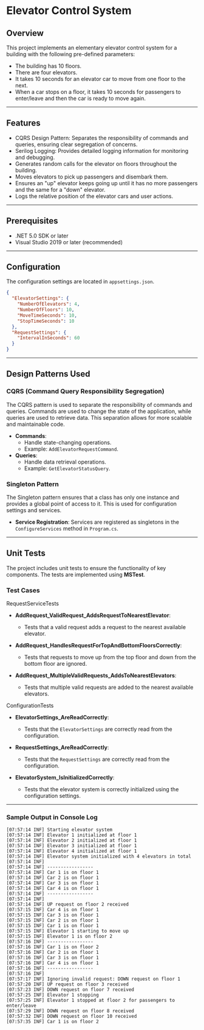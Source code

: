 # Elevator Control System

## Overview

This project implements an elementary elevator control system for a building with the following pre-defined parameters:
- The building has 10 floors.
- There are four elevators.
- It takes 10 seconds for an elevator car to move from one floor to the next.
- When a car stops on a floor, it takes 10 seconds for passengers to enter/leave and then the car is ready to move again.

---
## Features
- CQRS Design Pattern: Separates the responsibility of commands and queries, ensuring clear segregation of concerns.
- Serilog Logging: Provides detailed logging information for monitoring and debugging.
- Generates random calls for the elevator on floors throughout the building.
- Moves elevators to pick up passengers and disembark them.
- Ensures an "up" elevator keeps going up until it has no more passengers and the same for a "down" elevator.
- Logs the relative position of the elevator cars and user actions.
---

## Prerequisites

- .NET 5.0 SDK or later
- Visual Studio 2019 or later (recommended)
---

## Configuration

The configuration settings are located in `appsettings.json`.

```json
{
  "ElevatorSettings": {
    "NumberOfElevators": 4,
    "NumberOfFloors": 10,
    "MoveTimeSeconds": 10,
    "StopTimeSeconds": 10
  },
  "RequestSettings": {
    "IntervalInSeconds": 60
  }
}
```
---

## Design Patterns Used

### CQRS (Command Query Responsibility Segregation)

The CQRS pattern is used to separate the responsibility of commands and queries. Commands are used to change the state of the application, while queries are used to retrieve data. This separation allows for more scalable and maintainable code.

- **Commands**:
    - Handle state-changing operations.
    - Example: `AddElevatorRequestCommand`.
- **Queries**:
    - Handle data retrieval operations.
    - Example: `GetElevatorStatusQuery`.

### Singleton Pattern

The Singleton pattern ensures that a class has only one instance and provides a global point of access to it. This is used for configuration settings and services.

- **Service Registration**: Services are registered as singletons in the `ConfigureServices` method in `Program.cs`.

---

## Unit Tests

The project includes unit tests to ensure the functionality of key components. The tests are implemented using **MSTest**.

### Test Cases

RequestServiceTests

- **AddRequest_ValidRequest_AddsRequestToNearestElevator**:
  - Tests that a valid request adds a request to the nearest available elevator.

- **AddRequest_HandlesRequestForTopAndBottomFloorsCorrectly**:
  - Tests that requests to move up from the top floor and down from the bottom floor are ignored.

- **AddRequest_MultipleValidRequests_AddsToNearestElevators**:
  - Tests that multiple valid requests are added to the nearest available elevators.

ConfigurationTests

- **ElevatorSettings_AreReadCorrectly**:
  - Tests that the `ElevatorSettings` are correctly read from the configuration.

- **RequestSettings_AreReadCorrectly**:
  - Tests that the `RequestSettings` are correctly read from the configuration.

- **ElevatorSystem_IsInitializedCorrectly**:
  - Tests that the elevator system is correctly initialized using the configuration settings.

---

### Sample Output in Console Log

```
[07:57:14 INF] Starting elevator system
[07:57:14 INF] Elevator 1 initialized at floor 1
[07:57:14 INF] Elevator 2 initialized at floor 1
[07:57:14 INF] Elevator 3 initialized at floor 1
[07:57:14 INF] Elevator 4 initialized at floor 1
[07:57:14 INF] Elevator system initialized with 4 elevators in total
[07:57:14 INF]
[07:57:14 INF] -----------------
[07:57:14 INF] Car 1 is on floor 1
[07:57:14 INF] Car 2 is on floor 1
[07:57:14 INF] Car 3 is on floor 1
[07:57:14 INF] Car 4 is on floor 1
[07:57:14 INF] -----------------
[07:57:14 INF]
[07:57:14 INF] UP request on floor 2 received
[07:57:15 INF] Car 4 is on floor 1
[07:57:15 INF] Car 3 is on floor 1
[07:57:15 INF] Car 2 is on floor 1
[07:57:15 INF] Car 1 is on floor 1
[07:57:15 INF] Elevator 1 starting to move up
[07:57:15 INF] Elevator 1 is on floor 2
[07:57:16 INF] -----------------
[07:57:16 INF] Car 1 is on floor 2
[07:57:16 INF] Car 2 is on floor 1
[07:57:16 INF] Car 3 is on floor 1
[07:57:16 INF] Car 4 is on floor 1
[07:57:16 INF] -----------------
[07:57:16 INF]
[07:57:17 INF] Ignoring invalid request: DOWN request on floor 1
[07:57:20 INF] UP request on floor 3 received
[07:57:23 INF] DOWN request on floor 7 received
[07:57:25 INF] Elevator 1 stopping
[07:57:25 INF] Elevator 1 stopped at floor 2 for passengers to enter/leave
[07:57:29 INF] DOWN request on floor 8 received
[07:57:32 INF] DOWN request on floor 10 received
[07:57:35 INF] Car 1 is on floor 2
```